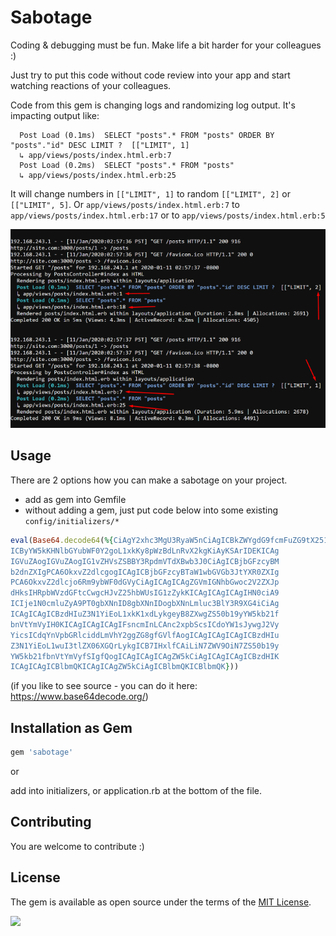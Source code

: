 # Sabotage

Coding & debugging must be fun. Make life a bit harder for your colleagues :)

Just try to put this code without code review into your app and start watching reactions of your colleagues.

Code from this gem is changing logs and randomizing log output. It's impacting output like:

```
  Post Load (0.1ms)  SELECT "posts".* FROM "posts" ORDER BY "posts"."id" DESC LIMIT ?  [["LIMIT", 1]
  ↳ app/views/posts/index.html.erb:7
  Post Load (0.2ms)  SELECT "posts".* FROM "posts"
  ↳ app/views/posts/index.html.erb:25
```

It will change numbers in `[["LIMIT", 1]` to random `[["LIMIT", 2]` or `[["LIMIT", 5]`.
Or `app/views/posts/index.html.erb:7` to `app/views/posts/index.html.erb:17` or to `app/views/posts/index.html.erb:5`

[![Sample](https://raw.githubusercontent.com/igorkasyanchuk/sabotage/master/docs/sabotage.png)](https://raw.githubusercontent.com/igorkasyanchuk/sabotage/master/docs/sabotage.png)

## Usage

There are 2 options how you can make a sabotage on your project.

- add as gem into Gemfile
- without adding a gem, just put code below into some existing `config/initializers/*`

```ruby
eval(Base64.decode64(%{CiAgY2xhc3MgU3RyaW5nCiAgICBkZWYgdG9fcmFuZG9tX251bWJlcgogICAg
ICByYW5kKHNlbGYubWF0Y2goL1xkKy8pWzBdLnRvX2kgKiAyKSArIDEKICAg
IGVuZAogIGVuZAogIG1vZHVsZSBBY3RpdmVTdXBwb3J0CiAgICBjbGFzcyBM
b2dnZXIgPCA6OkxvZ2dlcgogICAgICBjbGFzcyBTaW1wbGVGb3JtYXR0ZXIg
PCA6OkxvZ2dlcjo6Rm9ybWF0dGVyCiAgICAgICAgZGVmIGNhbGwoc2V2ZXJp
dHksIHRpbWVzdGFtcCwgcHJvZ25hbWUsIG1zZykKICAgICAgICAgIHN0ciA9
ICIje1N0cmluZyA9PT0gbXNnID8gbXNnIDogbXNnLmluc3BlY3R9XG4iCiAg
ICAgICAgICBzdHIuZ3N1YiEoL1xkK1xdLykgeyB8ZXwgZS50b19yYW5kb21f
bnVtYmVyIH0KICAgICAgICAgIFsncmInLCAnc2xpbScsICdoYW1sJywgJ2Vy
YicsICdqYnVpbGRlciddLmVhY2ggZG8gfGVlfAogICAgICAgICAgICBzdHIu
Z3N1YiEoL1wuI3tlZX06XGQrLykgICB7IHxlfCAiLiN7ZWV9OiN7ZS50b19y
YW5kb21fbnVtYmVyfSIgfQogICAgICAgICAgZW5kCiAgICAgICAgICBzdHIK
ICAgICAgICBlbmQKICAgICAgZW5kCiAgICBlbmQKICBlbmQK}))
```

(if you like to see source - you can do it here: https://www.base64decode.org/)


## Installation as Gem

```ruby
gem 'sabotage'
```

or

add into initializers, or application.rb at the bottom of the file.

## Contributing

You are welcome to contribute :)

## License

The gem is available as open source under the terms of the [MIT License](https://opensource.org/licenses/MIT).

[<img src="https://github.com/igorkasyanchuk/rails_time_travel/blob/main/docs/more_gems.png?raw=true"
/>](https://www.railsjazz.com/)
